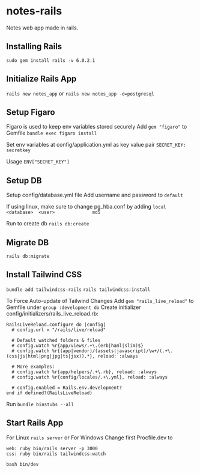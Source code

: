 # notes-rails
Notes web app made in rails.


## Installing Rails
`sudo gem install rails -v 6.0.2.1`

## Initialize Rails App
`rails new notes_app`
or
`rails new notes_app -d=postgresql`

## Setup Figaro
Figaro is used to keep env variables stored securely
Add `gem "figaro"` to Gemfile
`bundle exec figaro install`

Set env variables at config/application.yml as key value pair
`SECRET_KEY: secretkey`

Usage
`ENV["SECRET_KEY"]`


## Setup DB
Setup config/database.yml file
Add username and password to `default`

If using linux, make sure to change pg_hba.conf by adding
`local  <database>  <user>              md5`

Run to create db
`rails db:create`

## Migrate DB
`rails db:migrate`


## Install Tailwind CSS
`bundle add tailwindcss-rails`
`rails tailwindcss:install`

To Force Auto-update of Tailwind Changes
Add `gem "rails_live_reload"` to Gemfile under `group :development do`
Create initializer config/initializers/rails_live_reload.rb:
```
RailsLiveReload.configure do |config|
  # config.url = "/rails/live/reload"

  # Default watched folders & files
  # config.watch %r{app/views/.+\.(erb|haml|slim)$}
  # config.watch %r{(app|vendor)/(assets|javascript)/\w+/(.+\.(css|js|html|png|jpg|ts|jsx)).*}, reload: :always

  # More examples:
  # config.watch %r{app/helpers/.+\.rb}, reload: :always
  # config.watch %r{config/locales/.+\.yml}, reload: :always

  # config.enabled = Rails.env.development?
end if defined?(RailsLiveReload)

```
Run
`bundle binstubs --all`



## Start Rails App
For Linux
`rails server`
or
For Windows
Change first Procfile.dev to
```
web: ruby bin/rails server -p 3000
css: ruby bin/rails tailwindcss:watch

```
`bash bin/dev`

